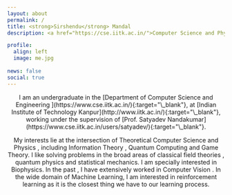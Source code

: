 ```yaml
---
layout: about
permalink: /
title: <strong>Sirshendu</strong> Mandal
description: <a href="https://cse.iitk.ac.in/">Computer Science and Physics Majors | IIT Kanpur</a> 

profile:
  align: left
  image: me.jpg
  
news: false
social: true
---
```


<center>I am an undergraduate in the  [Department of Computer Science and Engineering ](https://www.cse.iitk.ac.in/){:target="\_blank"}, at [Indian Institute of Technology Kanpur](http://www.iitk.ac.in/){:target="\_blank"}, working under the supervision of [Prof. Satyadev Nandakumar](https://www.cse.iitk.ac.in/users/satyadev/){:target="\_blank"}. 

My interests lie at the intersection of Theoretical Computer Science and Physics , including Information Theory , Quantum Computing and Game Theory. I like solving problems in the broad areas of classical field theories , quantum physics and statistical mechanics. I am specially interested in Biophysics. In the past , I have extensively worked in Computer Vision . In the wide domain of Machine Learning, I am interested in reinforcement learning as it is the closest thing we have to our learning process.</center> 

<!-- 
-----------------

### __Publication__

* [DeepControl: Energy-Efficient Control of a Quadrotor using a Deep Neural Network](https://www.youtube.com/watch?v=kWvylnCUUAQ&feature=youtu.be)\\
  Pratyush Varshney, Gajendra Nagar, Indranil Saha\\
  In Proceedings of the IEEE/RSJ International Conference on Intelligent Robots and Systems (IROS 2019)\\
  IEEE, Macau, China, November 4-8, 2019
  


-----------------

### __Education__

* Master of Science by Research: 2017 - Present \\
  Computer Science and Engineering from IIT Kanpur\\
  Master Thesis:\\
  Advisor: Prof. Indranil Saha

* Bachelor of Technology: 2009 - 2013 \\
  Computer Science and Engineering from KNIT Sultanpur\\
  Final Project: Web-portal for Medical Assistance in J2EE struts\\
  Advisor: Prof. Abhay Kumar Agrawal

-----------------

### __Experience__

* Indian Farmers Fertilizer Cooperative \\
  Designation: Senior Engineer\\
  Duration: Mar'14 - Dec'16 

* Alcatel-Lucent (Now Nokia) \\
  Designation: Software Engineer\\
  Duration: Nov'13 - Mar'14 

--------------

### __Projects__

* Neural Network-Based Modeling and Control of Quadcopters 
* Formal Verification of Artificial Neural Networks: A Survey 
* Playing Atari Games using Reinforcement Learning 
* Aayush: Online Medical Assistance Portal

---------------------------------------- -->
